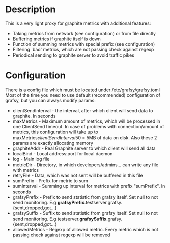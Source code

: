 # Description

This is a very light proxy for graphite metrics with additional features:
- Taking metrics from network (see configuration) or from file directly
- Buffering metrics if graphite itself is down
- Function of summing metrics with special prefix (see configuration)
- Filtering 'bad' metrics, which are not passing check against regexp
- Periodical sending to graphite server to avoid traffic pikes

# Configuration

There is a config file which must be located under /etc/grafsy/grafsy.toml
Most of the time you need to use default (recommended) configuration of grafsy, but you can always modify params:
- clientSendInterval - the interval, after which client will send data to graphite. In seconds
- maxMetrics - Maximum amount of metrics, which will be processed in one ClientSendTimeout. In case of problems with connection/amount of metrics, this configuration will take up to maxMetrics*clientSendInterval*50 = 5MB of data on disk. Also these 2 params are exactly allocating memory
- graphiteAddr - Real Graphite server to which client will send all data
- localBind - Local address:port for local daemon
- log - Main log file
- metricDir - Directory, in which developers/admins... can write any file with metrics
- retryFile - Data, which was not sent will be buffered in this file
- sumPrefix - Prefix for metric to sum
- sumInterval - Summing up interval for metrics with prefix "sumPrefix". In seconds
- grafsyPrefix - Prefix to send statistic from grafsy itself. Set null to not send monitoring. E.g **grafsyPrefix**.testserver.grafsy.{sent,dropped,got...}
- grafsySuffix - Suffix to send statistic from grafsy itself. Set null to not send monitoring. E.g testserver.**grafsySuffix**.grafsy.{sent,dropped,got...}
- allowedMetrics - Regexp of allowed metric. Every metric which is not passing check against regexp will be removed